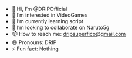 - 👋 Hi, I’m @DRIPOfficial
- 👀 I’m interested in VideoGames
- 🌱 I’m currently learning script
- 💞️ I’m looking to collaborate on Naruto5g
- 📫 How to reach me: dripsuperfico@gmail.com
- 😄 Pronouns: DRIP
- ⚡ Fun fact: Nothing
  

<!---
DRIPOfficial/DRIPOfficial is a ✨ special ✨ repository because its `README.md` (this file) appears on your GitHub profile.
You can click the Preview link to take a look at your changes.
--->
